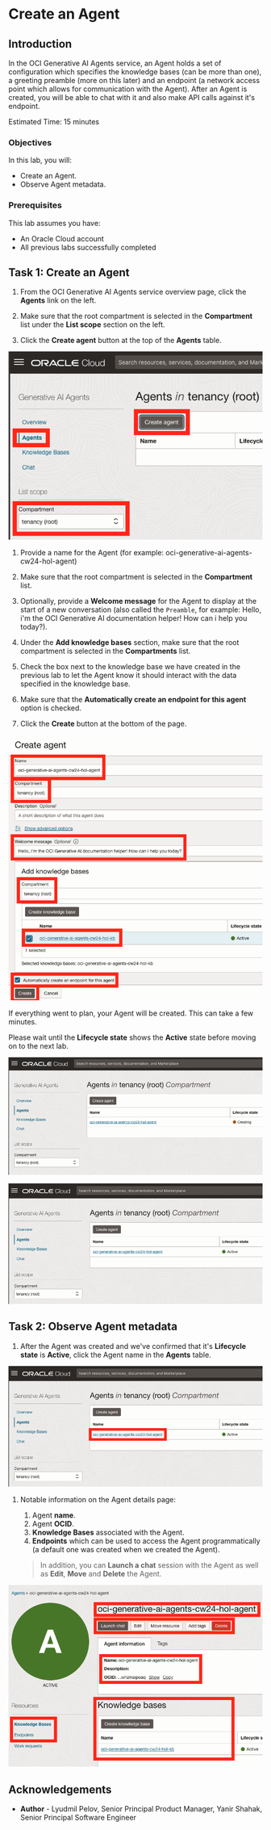 # Create an Agent

## Introduction

In the OCI Generative AI Agents service, an Agent holds a set of configuration which specifies the knowledge bases (can be more than one), a greeting preamble (more on this later) and an endpoint (a network access point which allows for communication with the Agent).
After an Agent is created, you will be able to chat with it and also make API calls against it's endpoint.

Estimated Time: 15 minutes

### Objectives

In this lab, you will:

* Create an Agent.
* Observe Agent metadata.

### Prerequisites

This lab assumes you have:

* An Oracle Cloud account
* All previous labs successfully completed

## Task 1: Create an Agent

1. From the OCI Generative AI Agents service overview page, click the **Agents** link on the left.

1. Make sure that the root compartment is selected in the **Compartment** list under the **List scope** section on the left.

1. Click the **Create agent** button at the top of the **Agents** table.

  ![Screenshot showing how to start creating a new agent](./images/create-agent-navigation.png)

1. Provide a name for the Agent (for example: oci-generative-ai-agents-cw24-hol-agent)

1. Make sure that the root compartment is selected in the **Compartment** list.

1. Optionally, provide a **Welcome message** for the Agent to display at the start of a new conversation (also called the `Preamble`, for example: Hello, i'm the OCI Generative AI documentation helper! How can i help you today?).

1. Under the **Add knowledge bases** section, make sure that the root compartment is selected in the **Compartments** list.

1. Check the box next to the knowledge base we have created in the previous lab to let the Agent know it should interact with the data specified in the knowledge base.

1. Make sure that the **Automatically create an endpoint for this agent** option is checked.

1. Click the **Create** button at the bottom of the page.

  ![Screenshot showing the required configuration for the new agent](./images/create-agent.png)

If everything went to plan, your Agent will be created. This can take a few minutes.

Please wait until the **Lifecycle state** shows the **Active** state before moving on to the next lab.

  ![Screenshot showing the agent in the creating state](./images/agent-creating.png)

  ![Screenshot showing the agent in the active state](./images/agent-created.png)

## Task 2: Observe Agent metadata

1. After the Agent was created and we've confirmed that it's **Lifecycle state** is **Active**, click the Agent name in the **Agents** table.

  ![Screenshot showing how to navigate to the newly created agent](./images/view-agent-navigation.png)

1. Notable information on the Agent details page:

    1. Agent **name**.
    2. Agent **OCID**.
    3. **Knowledge Bases** associated with the Agent.
    4. **Endpoints** which can be used to access the Agent programmatically (a default one was created when we created the Agent).

    > In addition, you can **Launch a chat** session with the Agent as well as **Edit**, **Move** and **Delete** the Agent.

  ![Screenshot highlighting some of the agent's details like name, OCID etc.](./images/agent-details.png)

## Acknowledgements

* **Author** - Lyudmil Pelov, Senior Principal Product Manager, Yanir Shahak, Senior Principal Software Engineer
